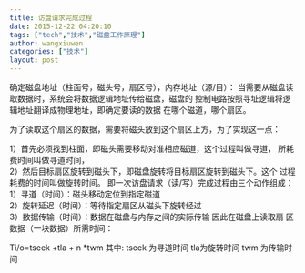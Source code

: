 ```yaml
---
title: 访盘请求完成过程
date: 2015-12-22 04:20:10
tags: ["tech","技术","磁盘工作原理"]
author: wangxiuwen
categories: ["技术"]
layout: post
---
```


确定磁盘地址（柱面号，磁头号，扇区号），内存地址（源/目）：       当需要从磁盘读取数据时，系统会将数据逻辑地址传给磁盘，磁盘的 控制电路按照寻址逻辑将逻辑地址翻译成物理地址，即确定要读的数据 在哪个磁道，哪个扇区。 

为了读取这个扇区的数据，需要将磁头放到这个扇区上方，为了实现这一点：        

1）首先必须找到柱面，即磁头需要移动对准相应磁道，这个过程叫做寻道， 所耗费时间叫做寻道时间，        
2）然后目标扇区旋转到磁头下，即磁盘旋转将目标扇区旋转到磁头下。这个 过程耗费的时间叫做旋转时间。 即一次访盘请求（读/写）完成过程由三个动作组成：       
        1）寻道（时间）：磁头移动定位到指定磁道        
        2）旋转延迟（时间）：等待指定扇区从磁头下旋转经过         
        3）数据传输（时间）：数据在磁盘与内存之间的实际传输 因此在磁盘上读取扇 区数据（一块数据）所需时间：       

Ti/o=tseek +tla + n *twm 其中: tseek 为寻道时间 tla为旋转时间 twm 为传输时间


